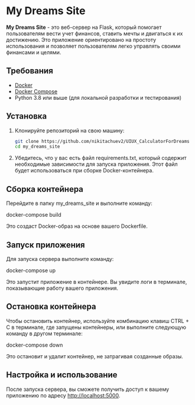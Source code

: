 # My Dreams Site

**My Dreams Site** - это веб-сервер на Flask, который помогает пользователям вести учет финансов, ставить мечты и двигаться к их достижению. Это приложение ориентировано на простоту использования и позволяет пользователям легко управлять своими финансами и целями.

## Требования

- [Docker](https://www.docker.com/get-started)
- [Docker Compose](https://docs.docker.com/compose/)
- Python 3.8 или выше (для локальной разработки и тестирования)

## Установка

1. Клонируйте репозиторий на свою машину:
   ```bash
   git clone https://github.com/nikitachuev2/UIUX_CalculatorForDreams
   cd my_dreams_site

2. Убедитесь, что у вас есть файл requirements.txt, который содержит необходимые зависимости для запуска приложения. Этот файл будет использоваться при сборке Docker-контейнера.

## Сборка контейнера

Перейдите в папку my_dreams_site и выполните команду:

docker-compose build

Это создаст Docker-образ на основе вашего Dockerfile.

## Запуск приложения

Для запуска сервера выполните команду:

docker-compose up

Это запустит приложение в контейнере. Вы увидите логи в терминале, показывающие работу вашего приложения.

## Остановка контейнера

Чтобы остановить контейнер, используйте комбинацию клавиш CTRL + C в терминале, где запущены контейнеры, или выполните следующую команду в другом терминале:

docker-compose down

Это остановит и удалит контейнер, не затрагивая созданные образы.

## Настройка и использование

После запуска сервера, вы сможете получить доступ к вашему приложению по адресу [http://localhost:5000](http://localhost:5000).

